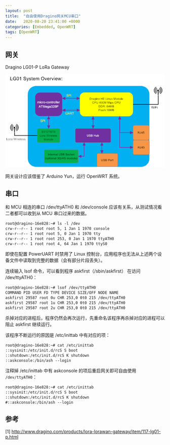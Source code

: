```yaml
---
layout: post
title:  "自由使用Dragino网关MCU串口"
date:   2020-08-20 23:41:00 +0000
categories: [Embedded, OpenWRT]
tags: [OpenWRT]
---
```


## 网关

Dragino LG01-P LoRa Gateway

![LG01-P](/assets/img/2020-08-20-自由使用Dragino网关MCU串口.assets/LG01-P.png)

网关设计应该借鉴了 Arduino Yun，运行 OpenWRT 系统。

## 串口

和 MCU 相连的串口 /dev/ttyATH0 和 /dev/console 应该有关系，从测试情况看二者都可以收到从 MCU 串口过来的数据。

```
root@dragino-16e828:~# ls -l /dev
crw-r--r-- 1 root root 5, 1 Jan 1 1970 console
crw-r--r-- 1 root root 5, 0 Jan 1 1970 tty
crw-r--r-- 1 root root 253, 0 Jan 1 1970 ttyATH0
crw-r--r-- 1 root root 4, 64 Jan 1 1970 ttyS0
```

即使在配置 PowerUART 时禁用了 Linux 控制台，应用程序也无法从上述两个设备文件中读取到完整的数据（会有部分片段丢失）。

连续输入 lsof 命令，可以看到程序 askfirst（/sbin/askfirst） 在访问 /dev/ttyATH0：

```
root@dragino-16e828:~# lsof /dev/ttyATH0
COMMAND PID USER FD TYPE DEVICE SIZE/OFF NODE NAME
askfirst 29587 root 0u CHR 253,0 0t0 215 /dev/ttyATH0
askfirst 29587 root 1u CHR 253,0 0t0 215 /dev/ttyATH0
askfirst 29587 root 2u CHR 253,0 0t0 215 /dev/ttyATH0
```

杀掉对应的进程后，程序仍然会再次运行，先重命名该程序再杀掉对应的进程可以阻止 askfirst 继续运行。

该程序不断运行的原因是 /etc/inittab 中有对应的项：

```
root@dragino-16e828:~# cat /etc/inittab
::sysinit:/etc/init.d/rcS S boot
::shutdown:/etc/init.d/rcS K shutdown
::askconsole:/bin/ash --login
```

注释掉 /etc/inittab 中有 askconsole 的项后重启网关即可自由使用 `/dev/ttyATH0`：

```
root@dragino-16e828:~# cat /etc/inittab
::sysinit:/etc/init.d/rcS S boot
::shutdown:/etc/init.d/rcS K shutdown
#::askconsole:/bin/ash --login
```

## 参考

[1] http://www.dragino.com/products/lora-lorawan-gateway/item/117-lg01-p.html
